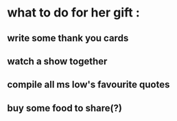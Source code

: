 # what to do for her gift :

## write some thank you cards
## watch a show together
## compile all ms low's favourite quotes
## buy some food to share(?)
